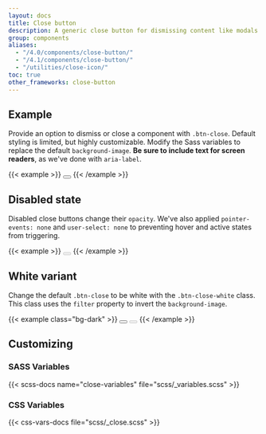 ```yaml
---
layout: docs
title: Close button
description: A generic close button for dismissing content like modals and alerts.
group: components
aliases:
  - "/4.0/components/close-button/"
  - "/4.1/components/close-button/"
  - "/utilities/close-icon/"
toc: true
other_frameworks: close-button
---
```


## Example

Provide an option to dismiss or close a component with `.btn-close`. Default styling is limited, but highly customizable. Modify the Sass variables to replace the default `background-image`. **Be sure to include text for screen readers**, as we've done with `aria-label`.

{{< example >}}
<button type="button" class="btn-close" aria-label="Close"></button>
{{< /example >}}

## Disabled state

Disabled close buttons change their `opacity`. We've also applied `pointer-events: none` and `user-select: none` to preventing hover and active states from triggering.

{{< example >}}
<button type="button" class="btn-close" disabled aria-label="Close"></button>
{{< /example >}}

## White variant

Change the default `.btn-close` to be white with the `.btn-close-white` class. This class uses the `filter` property to invert the `background-image`.

{{< example class="bg-dark" >}}
<button type="button" class="btn-close btn-close-white" aria-label="Close"></button>
<button type="button" class="btn-close btn-close-white" disabled aria-label="Close"></button>
{{< /example >}}

## Customizing

### SASS Variables

{{< scss-docs name="close-variables" file="scss/_variables.scss" >}}

### CSS Variables
{{< css-vars-docs file="scss/_close.scss" >}}
